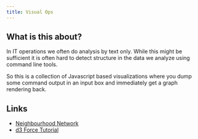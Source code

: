 ```yaml
---
title: Visual Ops
---
```


## What is this about?

In IT operations we often do analysis by text only. While this might be sufficient
it is often hard to detect structure in the data we analyze using command line tools.

So this is a collection of Javascript based visualizations where you dump some
command output in an input box and immediately get a graph rendering back.


## Links

- [Neighbourhood Network](http://visjs.org/examples/network/exampleApplications/neighbourhoodHighlight.html)
- [d3 Force Tutorial](http://www.puzzlr.org/force-graphs-with-d3/)

